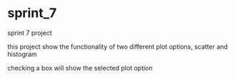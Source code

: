 # sprint_7
sprint 7 project

this project show the functionality of two different plot options, scatter and histogram

checking a box will show the selected plot option